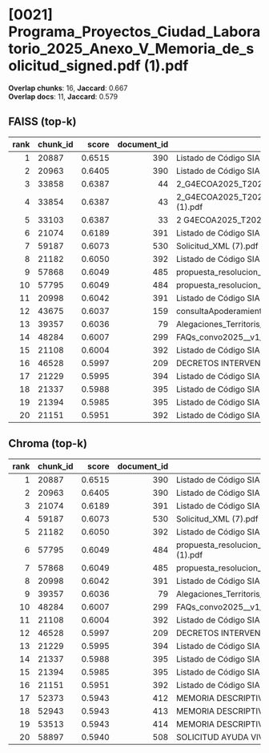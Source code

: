 # [0021] Programa_Proyectos_Ciudad_Laboratorio_2025_Anexo_V_Memoria_de_solicitud_signed.pdf (1).pdf

**Overlap chunks**: 16, **Jaccard**: 0.667  
**Overlap docs**: 11, **Jaccard**: 0.579

## FAISS (top-k)
rank | chunk_id | score | document_id | title
---:|---|---:|---:|---
1 | 20887 | 0.6515 | 390 | Listado de Código SIA 20250318_1204.csv
2 | 20963 | 0.6405 | 390 | Listado de Código SIA 20250318_1204.csv
3 | 33858 | 0.6387 | 44 | 2_G4ECOA2025_T2025004698_CIUDAD_LABORATORIO.pdf.pdf
4 | 33854 | 0.6387 | 43 | 2_G4ECOA2025_T2025004698_CIUDAD_LABORATORIO.pdf (1).pdf
5 | 33103 | 0.6387 | 33 | 2 G4ECOA2025_T2025004698_CIUDAD_LABORATORIO.pdf
6 | 21074 | 0.6189 | 391 | Listado de Código SIA 20250423_1830.csv
7 | 59187 | 0.6073 | 530 | Solicitud_XML (7).pdf
8 | 21182 | 0.6050 | 392 | Listado de Código SIA 20250424_1901.csv
9 | 57868 | 0.6049 | 485 | propuesta_resolucion_provisional_psam_ii_firmado.pdf
10 | 57795 | 0.6049 | 484 | propuesta_resolucion_provisional_psam_ii_firmado (1).pdf
11 | 20998 | 0.6042 | 391 | Listado de Código SIA 20250423_1830.csv
12 | 43675 | 0.6037 | 159 | consultaApoderamientosPDF_2025-08-29_0851.pdf
13 | 39357 | 0.6036 | 79 | Alegaciones_Territoris_Innovadors_2025_OndaLab.docx
14 | 48284 | 0.6007 | 299 | FAQs_convo2025__v1_ES.pdf
15 | 21108 | 0.6004 | 392 | Listado de Código SIA 20250424_1901.csv
16 | 46528 | 0.5997 | 209 | DECRETOS INTERVENCIÓN 1S 2024.PDF
17 | 21229 | 0.5995 | 394 | Listado de Código SIA 20250508_0943.csv
18 | 21337 | 0.5988 | 395 | Listado de Código SIA 20250526_1735.csv
19 | 21394 | 0.5985 | 395 | Listado de Código SIA 20250526_1735.csv
20 | 21151 | 0.5951 | 392 | Listado de Código SIA 20250424_1901.csv

## Chroma (top-k)
rank | chunk_id | score | document_id | title
---:|---|---:|---:|---
1 | 20887 | 0.6515 | 390 | Listado de Código SIA 20250318_1204.csv
2 | 20963 | 0.6405 | 390 | Listado de Código SIA 20250318_1204.csv
3 | 21074 | 0.6189 | 391 | Listado de Código SIA 20250423_1830.csv
4 | 59187 | 0.6073 | 530 | Solicitud_XML (7).pdf
5 | 21182 | 0.6050 | 392 | Listado de Código SIA 20250424_1901.csv
6 | 57795 | 0.6049 | 484 | propuesta_resolucion_provisional_psam_ii_firmado (1).pdf
7 | 57868 | 0.6049 | 485 | propuesta_resolucion_provisional_psam_ii_firmado.pdf
8 | 20998 | 0.6042 | 391 | Listado de Código SIA 20250423_1830.csv
9 | 39357 | 0.6036 | 79 | Alegaciones_Territoris_Innovadors_2025_OndaLab.docx
10 | 48284 | 0.6007 | 299 | FAQs_convo2025__v1_ES.pdf
11 | 21108 | 0.6004 | 392 | Listado de Código SIA 20250424_1901.csv
12 | 46528 | 0.5997 | 209 | DECRETOS INTERVENCIÓN 1S 2024.PDF
13 | 21229 | 0.5995 | 394 | Listado de Código SIA 20250508_0943.csv
14 | 21337 | 0.5988 | 395 | Listado de Código SIA 20250526_1735.csv
15 | 21394 | 0.5985 | 395 | Listado de Código SIA 20250526_1735.csv
16 | 21151 | 0.5951 | 392 | Listado de Código SIA 20250424_1901.csv
17 | 52373 | 0.5943 | 412 | MEMORIA DESCRIPTIVA_ANEXOS_ONDA (1) (1).pdf
18 | 52943 | 0.5943 | 413 | MEMORIA DESCRIPTIVA_ANEXOS_ONDA (1) (2).pdf
19 | 53513 | 0.5943 | 414 | MEMORIA DESCRIPTIVA_ANEXOS_ONDA (1).pdf
20 | 58897 | 0.5940 | 508 | SOLICITUD AYUDA VIVIENDA HABITUAL.pdf
